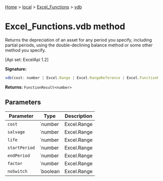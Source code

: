 [Home](./index) &gt; [local](local.md) &gt; [Excel\_Functions](local.excel_functions.md) &gt; [vdb](local.excel_functions.vdb.md)

# Excel\_Functions.vdb method

Returns the depreciation of an asset for any period you specify, including partial periods, using the double-declining balance method or some other method you specify. 

 \[Api set: ExcelApi 1.2\]

**Signature:**
```javascript
vdb(cost: number | Excel.Range | Excel.RangeReference | Excel.FunctionResult<any>, salvage: number | Excel.Range | Excel.RangeReference | Excel.FunctionResult<any>, life: number | Excel.Range | Excel.RangeReference | Excel.FunctionResult<any>, startPeriod: number | Excel.Range | Excel.RangeReference | Excel.FunctionResult<any>, endPeriod: number | Excel.Range | Excel.RangeReference | Excel.FunctionResult<any>, factor?: number | Excel.Range | Excel.RangeReference | Excel.FunctionResult<any>, noSwitch?: boolean | Excel.Range | Excel.RangeReference | Excel.FunctionResult<any>): FunctionResult<number>;
```
**Returns:** `FunctionResult<number>`

## Parameters

|  Parameter | Type | Description |
|  --- | --- | --- |
|  `cost` | `number | Excel.Range | Excel.RangeReference | Excel.FunctionResult<any>` |  |
|  `salvage` | `number | Excel.Range | Excel.RangeReference | Excel.FunctionResult<any>` |  |
|  `life` | `number | Excel.Range | Excel.RangeReference | Excel.FunctionResult<any>` |  |
|  `startPeriod` | `number | Excel.Range | Excel.RangeReference | Excel.FunctionResult<any>` |  |
|  `endPeriod` | `number | Excel.Range | Excel.RangeReference | Excel.FunctionResult<any>` |  |
|  `factor` | `number | Excel.Range | Excel.RangeReference | Excel.FunctionResult<any>` |  |
|  `noSwitch` | `boolean | Excel.Range | Excel.RangeReference | Excel.FunctionResult<any>` |  |

